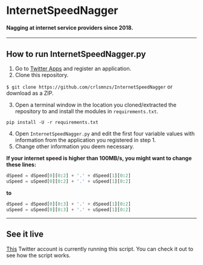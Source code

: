 # InternetSpeedNagger
#### Nagging at internet service providers since 2018.

***

## How to run InternetSpeedNagger.py
1. Go to [Twitter Apps](https://apps.twitter.com/) and register an application.
2. Clone this repository.

  `$ git clone https://github.com/crlsmnzs/InternetSpeedNagger`
  or download as a ZIP.

3. Open a terminal window in the location you cloned/extracted the repository to and install the modules in `requirements.txt`.

  `pip install -U -r requirements.txt`

4. Open `InternetSpeedNagger.py` and edit the first four variable values with information from the application you registered in step 1.
5. Change other information you deem necessary.


**If your internet speed is higher than 100MB/s, you might want to change these lines:**

  ```python
  dSpeed = dSpeed[0][0:2] + '.' + dSpeed[1][0:2]
  uSpeed = uSpeed[0][0:2] + '.' + uSpeed[1][0:2]
  ```

**to**

  ```python
  dSpeed = dSpeed[0][0:3] + '.' + dSpeed[1][0:2]
  uSpeed = uSpeed[0][0:3] + '.' + uSpeed[1][0:2]
  ```

*** 

## See it live
[This](https://twitter.com/eusoumeo) Twitter account is currently running this script. You can check it out to see how the script works.